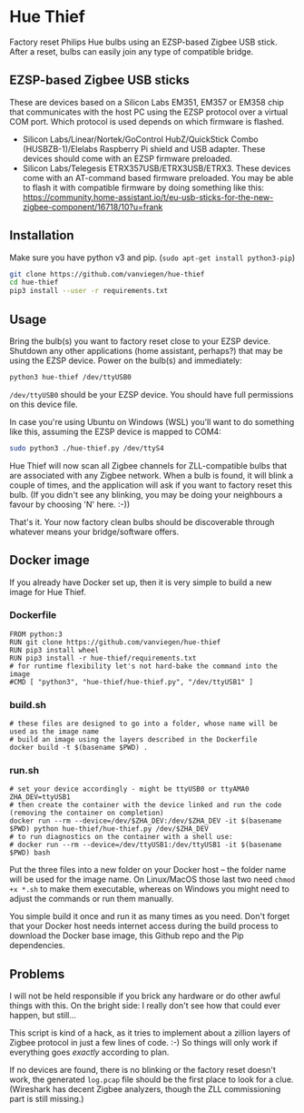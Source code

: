 # Hue Thief


Factory reset Philips Hue bulbs using an EZSP-based Zigbee USB stick. After a reset, bulbs can easily join any type of compatible bridge.


## EZSP-based Zigbee USB sticks

These are devices based on a Silicon Labs EM351, EM357 or EM358 chip that communicates with the host PC using the EZSP protocol over a virtual COM port. Which protocol is used depends on which firmware is flashed.

- Silicon Labs/Linear/Nortek/GoControl HubZ/QuickStick Combo (HUSBZB-1)/Elelabs Raspberry Pi shield and USB adapter. These devices should come with an EZSP firmware preloaded.
- Silicon Labs/Telegesis ETRX357USB/ETRX3USB/ETRX3. These devices come with an AT-command based firmware preloaded. You may be able to flash it with compatible firmware by doing something like this: https://community.home-assistant.io/t/eu-usb-sticks-for-the-new-zigbee-component/16718/10?u=frank



## Installation

Make sure you have python v3 and pip. (`sudo apt-get install python3-pip`)

```sh
git clone https://github.com/vanviegen/hue-thief
cd hue-thief
pip3 install --user -r requirements.txt
```


## Usage

Bring the bulb(s) you want to factory reset close to your EZSP device. Shutdown any other applications (home assistant, perhaps?) that may be using the EZSP device. Power on the bulb(s) and immediately:

```sh
python3 hue-thief /dev/ttyUSB0
```

`/dev/ttyUSB0` should be your EZSP device. You should have full permissions on this device file.

In case you're using Ubuntu on Windows (WSL) you'll want to do something like this, assuming the EZSP device is mapped to COM4:

```sh
sudo python3 ./hue-thief.py /dev/ttyS4
```

Hue Thief will now scan all Zigbee channels for ZLL-compatible bulbs that are associated with any Zigbee network. When a bulb is found, it will blink a couple of times, and the application will ask if you want to factory reset this bulb. (If you didn't see any blinking, you may be doing your neighbours a favour by choosing 'N' here. :-))

That's it. Your now factory clean bulbs should be discoverable through whatever means your bridge/software offers.


## Docker image

If you already have Docker set up, then it is very simple to build a new image for Hue Thief.


### Dockerfile
```
FROM python:3
RUN git clone https://github.com/vanviegen/hue-thief
RUN pip3 install wheel
RUN pip3 install -r hue-thief/requirements.txt
# for runtime flexibility let's not hard-bake the command into the image
#CMD [ "python3", "hue-thief/hue-thief.py", "/dev/ttyUSB1" ]
```
### build.sh
```
# these files are designed to go into a folder, whose name will be used as the image name
# build an image using the layers described in the Dockerfile
docker build -t $(basename $PWD) .
```
### run.sh
```
# set your device accordingly - might be ttyUSB0 or ttyAMA0
ZHA_DEV=ttyUSB1
# then create the container with the device linked and run the code (removing the container on completion)
docker run --rm --device=/dev/$ZHA_DEV:/dev/$ZHA_DEV -it $(basename $PWD) python hue-thief/hue-thief.py /dev/$ZHA_DEV
# to run diagnostics on the container with a shell use:
# docker run --rm --device=/dev/ttyUSB1:/dev/ttyUSB1 -it $(basename $PWD) bash
```

Put the three files into a new folder on your Docker host – the folder name will be used for the image name. On Linux/MacOS those last two need `chmod +x *.sh` to make them executable, whereas on Windows you might need to adjust the commands or run them manually.  

You simple build it once and run it as many times as you need.
Don't forget that your Docker host needs internet access during the build process to download the Docker base image, this Github repo and the Pip dependencies.


## Problems

I will not be held responsible if you brick any hardware or do other awful things with this. On the bright side: I really don't see how that could ever happen, but still...

This script is kind of a hack, as it tries to implement about a zillion layers of Zigbee protocol in just a few lines of code. :-) So things will only work if everything goes *exactly* according to plan.

If no devices are found, there is no blinking or the factory reset doesn't work, the generated `log.pcap` file should be the first place to look for a clue. (Wireshark has decent Zigbee analyzers, though the ZLL commissioning part is still missing.)

